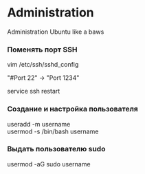 # Administration
Administration Ubuntu like a baws

### Поменять порт SSH

vim /etc/ssh/sshd_config

"#Port 22" -> "Port 1234"

service ssh restart

### Создание и настройка пользователя

useradd -m username  
usermod -s /bin/bash username

### Выдать пользователю sudo

usermod -aG sudo username
